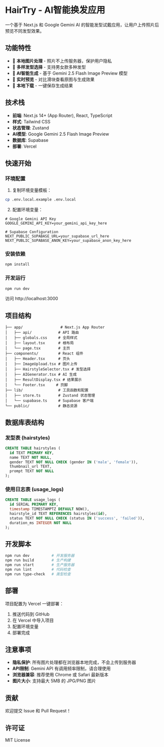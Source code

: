 # HairTry - AI智能换发应用

一个基于 Next.js 和 Google Gemini AI 的智能发型试戴应用，让用户上传照片后预览不同发型效果。

## 功能特性

- 📸 **本地图片处理** - 照片不上传服务器，保护用户隐私
- 💇 **多样发型选择** - 支持男女款多种发型
- 🤖 **AI智能生成** - 基于 Gemini 2.5 Flash Image Preview 模型
- 🎯 **实时预览** - 对比滑块查看原图与生成效果
- 💾 **本地下载** - 一键保存生成结果

## 技术栈

- **前端**: Next.js 14+ (App Router), React, TypeScript
- **样式**: Tailwind CSS
- **状态管理**: Zustand
- **AI模型**: Google Gemini 2.5 Flash Image Preview
- **数据库**: Supabase
- **部署**: Vercel

## 快速开始

### 环境配置

1. 复制环境变量模板：
```bash
cp .env.local.example .env.local
```

2. 配置环境变量：
```env
# Google Gemini API Key
GOOGLE_GEMINI_API_KEY=your_gemini_api_key_here

# Supabase Configuration
NEXT_PUBLIC_SUPABASE_URL=your_supabase_url_here
NEXT_PUBLIC_SUPABASE_ANON_KEY=your_supabase_anon_key_here
```

### 安装依赖
```bash
npm install
```

### 开发运行
```bash
npm run dev
```

访问 http://localhost:3000

## 项目结构

```
├── app/                 # Next.js App Router
│   ├── api/            # API 路由
│   ├── globals.css     # 全局样式
│   ├── layout.tsx      # 根布局
│   └── page.tsx        # 主页
├── components/         # React 组件
│   ├── Header.tsx      # 页头
│   ├── ImageUpload.tsx # 图片上传
│   ├── HairstyleSelector.tsx # 发型选择
│   ├── AIGenerator.tsx # AI 生成
│   ├── ResultDisplay.tsx # 结果展示
│   └── Footer.tsx     # 页脚
├── lib/                # 工具函数和配置
│   ├── store.ts        # Zustand 状态管理
│   └── supabase.ts     # Supabase 客户端
└── public/             # 静态资源
```

## 数据库表结构

### 发型表 (hairstyles)
```sql
CREATE TABLE hairstyles (
  id TEXT PRIMARY KEY,
  name TEXT NOT NULL,
  gender TEXT NOT NULL CHECK (gender IN ('male', 'female')),
  thumbnail_url TEXT,
  prompt TEXT NOT NULL
);
```

### 使用日志表 (usage_logs)
```sql
CREATE TABLE usage_logs (
  id SERIAL PRIMARY KEY,
  timestamp TIMESTAMPTZ DEFAULT NOW(),
  hairstyle_id TEXT REFERENCES hairstyles(id),
  status TEXT NOT NULL CHECK (status IN ('success', 'failed')),
  duration_ms INTEGER NOT NULL
);
```

## 开发脚本

```bash
npm run dev          # 开发服务器
npm run build        # 生产构建
npm run start        # 生产服务器
npm run lint         # 代码检查
npm run type-check   # 类型检查
```

## 部署

项目配置为 Vercel 一键部署：

1. 推送代码到 GitHub
2. 在 Vercel 中导入项目
3. 配置环境变量
4. 部署完成

## 注意事项

- **隐私保护**: 所有图片处理都在浏览器本地完成，不会上传到服务器
- **API限制**: Gemini API 有调用频率限制，请合理使用
- **浏览器兼容**: 推荐使用 Chrome 或 Safari 最新版本
- **图片大小**: 支持最大 5MB 的 JPG/PNG 图片

## 贡献

欢迎提交 Issue 和 Pull Request！

## 许可证

MIT License